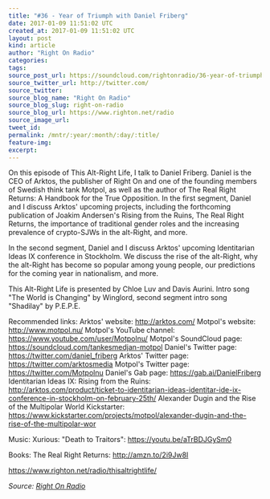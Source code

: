 ```yaml
---
title: "#36 - Year of Triumph with Daniel Friberg"
date: 2017-01-09 11:51:02 UTC
created_at: 2017-01-09 11:51:02 UTC
layout: post
kind: article
author: "Right On Radio"
categories: 
tags: 
source_post_url: https://soundcloud.com/rightonradio/36-year-of-triumph-with-daniel-friberg
source_twitter_url: http://twitter.com/
source_twitter: 
source_blog_name: "Right On Radio"
source_blog_slug: right-on-radio
source_blog_url: https://www.righton.net/radio
source_image_url: 
tweet_id:
permalink: /mntr/:year/:month/:day/:title/
feature-img: 
excerpt:
---
```

On this episode of This Alt-Right Life, I talk to Daniel Friberg. Daniel is the CEO of Arktos, the publisher of Right On and one of the founding members of Swedish think tank Motpol, as well as the author of The Real Right Returns: A Handbook for the True Opposition. In the first segment, Daniel and I discuss Arktos' upcoming projects, including the forthcoming publication of Joakim Andersen's Rising from the Ruins, The Real Right Returns, the importance of traditional gender roles and the increasing prevalence of crypto-SJWs in the alt-Right, and more.

In the second segment, Daniel and I discuss Arktos' upcoming Identitarian Ideas IX conference in Stockholm. We discuss the rise of the alt-Right, why the alt-Right has become so popular among young people, our predictions for the coming year in nationalism, and more.

This Alt-Right Life is presented by Chloe Luv and Davis Aurini. Intro song "The World is Changing" by Winglord, second segment intro song "Shadilay" by P.E.P.E.

Recommended links:
Arktos' website: http://arktos.com/
Motpol's website: http://www.motpol.nu/
Motpol's YouTube channel: https://www.youtube.com/user/Motpolnu/
Motpol's SoundCloud page: https://soundcloud.com/tankesmedjan-motpol
Daniel's Twitter page: https://twitter.com/daniel_friberg
Arktos' Twitter page: https://twitter.com/arktosmedia
Motpol's Twitter page: https://twitter.com/Motpolnu
Daniel's Gab page: https://gab.ai/DanielFriberg
Identitarian Ideas IX: Rising from the Ruins: http://arktos.com/product/ticket-to-identitarian-ideas-identitar-ide-ix-conference-in-stockholm-on-february-25th/
Alexander Dugin and the Rise of the Multipolar World Kickstarter: https://www.kickstarter.com/projects/motpol/alexander-dugin-and-the-rise-of-the-multipolar-wor

Music:
Xurious: "Death to Traitors": https://youtu.be/aTrBDJGySm0

Books:
The Real Right Returns: http://amzn.to/2i9Jw8I

https://www.righton.net/radio/thisaltrightlife/<div class="">
    <i>Source: <a href="https://www.righton.net/radio">Right On Radio</a></i>
</div>
